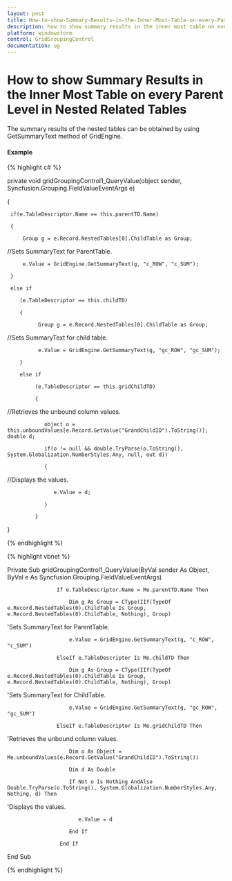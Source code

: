 ```yaml
---
layout: post
title: How-to-show-Summary-Results-in-the-Inner-Most-Table-on-every-Parent-Level-in-Nested-Related-Tables
description: how to show summary results in the inner most table on every parent level in nested related tables
platform: windowsform
control: GridGroupingControl
documentation: ug
---
```


# How to show Summary Results in the Inner Most Table on every Parent Level in Nested Related Tables

The summary results of the nested tables can be obtained by using GetSummaryText method of GridEngine. 

#### Example

{% highlight c# %}



private void gridGroupingControl1_QueryValue(object sender, Syncfusion.Grouping.FieldValueEventArgs e) 

{ 

     if(e.TableDescriptor.Name == this.parentTD.Name)

     { 

         Group g = e.Record.NestedTables[0].ChildTable as Group; 



//Sets SummaryText for ParentTable.

         e.Value = GridEngine.GetSummaryText(g, "c_ROW", "c_SUM");

     } 

     else if

        (e.TableDescriptor == this.childTD) 

        { 

              Group g = e.Record.NestedTables[0].ChildTable as Group;



//Sets SummaryText for child table.

              e.Value = GridEngine.GetSummaryText(g, "gc_ROW", "gc_SUM");

        } 

        else if

             (e.TableDescriptor == this.gridChildTD) 

             { 

//Retrieves the unbound column values.

                object o = this.unboundValues[e.Record.GetValue("GrandChildID").ToString()]; double d; 

                if(o != null && double.TryParse(o.ToString(), System.Globalization.NumberStyles.Any, null, out d)) 

                {

//Displays the values.

                   e.Value = d; 

                } 

             } 

}

{% endhighlight %}

{% highlight vbnet %}



 Private Sub gridGroupingControl1_QueryValue(ByVal sender As Object, ByVal e As Syncfusion.Grouping.FieldValueEventArgs)

                    If e.TableDescriptor.Name = Me.parentTD.Name Then

                        Dim g As Group = CType(IIf(TypeOf e.Record.NestedTables(0).ChildTable Is Group, e.Record.NestedTables(0).ChildTable, Nothing), Group)



'Sets SummaryText for ParentTable.

                        e.Value = GridEngine.GetSummaryText(g, "c_ROW", "c_SUM")

                    ElseIf e.TableDescriptor Is Me.childTD Then

                        Dim g As Group = CType(IIf(TypeOf e.Record.NestedTables(0).ChildTable Is Group, e.Record.NestedTables(0).ChildTable, Nothing), Group)



'Sets SummaryText for ChildTable.

                        e.Value = GridEngine.GetSummaryText(g, "gc_ROW", "gc_SUM")

                    ElseIf e.TableDescriptor Is Me.gridChildTD Then



'Retrieves the unbound column values.

                        Dim o As Object = Me.unboundValues(e.Record.GetValue("GrandChildID").ToString())

                        Dim d As Double

                        If Not o Is Nothing AndAlso Double.TryParse(o.ToString(), System.Globalization.NumberStyles.Any, Nothing, d) Then



'Displays the values.

                           e.Value = d

                        End If

                     End If

End Sub

{% endhighlight %}